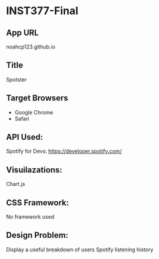# INST377-Final
## App URL
   noahcp123.github.io

## Title
   Spotster
 
## Target Browsers
   - Google Chrome
   - Safari

## API Used:
   Spotify for Devs:
   https://developer.spotify.com/

## Visuilazations:
   Chart.js

## CSS Framework:
   No framework used

## Design Problem:    
   Display a useful breakdown of users Spotify listening history
